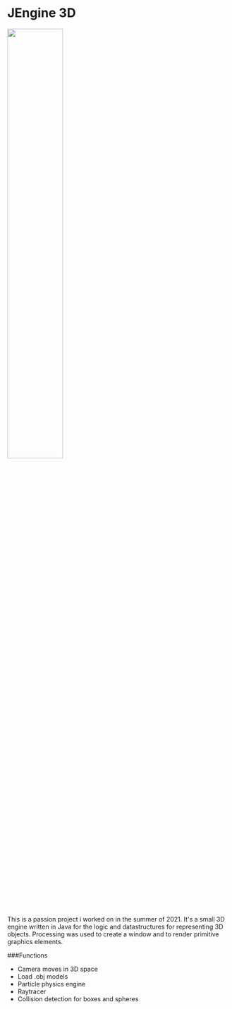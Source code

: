 # JEngine 3D

<img src="https://serooshsaba.github.io/engine.gif" width="50%">

<br/><br/>

This is a passion project i worked on in the summer of 2021. It's a small 3D engine written in Java for the logic and
datastructures for representing 3D objects. Processing was used to create a window and to render primitive graphics
elements.

###Functions

- Camera moves in 3D space
- Load .obj models
- Particle physics engine
- Raytracer
- Collision detection for boxes and spheres